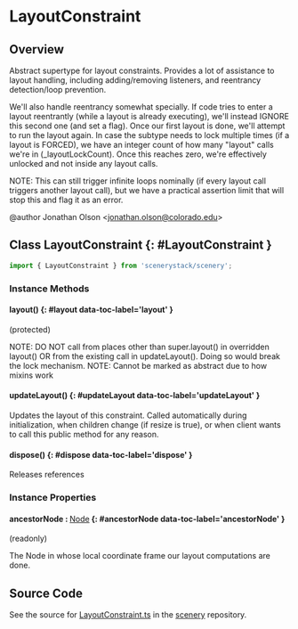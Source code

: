 # LayoutConstraint

## Overview

Abstract supertype for layout constraints. Provides a lot of assistance to layout handling, including adding/removing
listeners, and reentrancy detection/loop prevention.

We'll also handle reentrancy somewhat specially. If code tries to enter a layout reentrantly (while a layout is
already executing), we'll instead IGNORE this second one (and set a flag). Once our first layout is done, we'll
attempt to run the layout again. In case the subtype needs to lock multiple times (if a layout is FORCED), we have
an integer count of how many "layout" calls we're in (_layoutLockCount). Once this reaches zero, we're effectively
unlocked and not inside any layout calls.

NOTE: This can still trigger infinite loops nominally (if every layout call triggers another layout call), but we
have a practical assertion limit that will stop this and flag it as an error.

@author Jonathan Olson &lt;jonathan.olson@colorado.edu&gt;

## Class LayoutConstraint {: #LayoutConstraint }


```js
import { LayoutConstraint } from 'scenerystack/scenery';
```
### Instance Methods

#### layout() {: #layout data-toc-label='layout' }

(protected)

NOTE: DO NOT call from places other than super.layout() in overridden layout() OR from the existing call in
      updateLayout(). Doing so would break the lock mechanism.
NOTE: Cannot be marked as abstract due to how mixins work

#### updateLayout() {: #updateLayout data-toc-label='updateLayout' }

Updates the layout of this constraint. Called automatically during initialization, when children change (if
resize is true), or when client wants to call this public method for any reason.

#### dispose() {: #dispose data-toc-label='dispose' }

Releases references

### Instance Properties

#### ancestorNode : <span style="font-weight: 400;">[Node](../scenery/Node.md)</span> {: #ancestorNode data-toc-label='ancestorNode' }

(readonly)

The Node in whose local coordinate frame our layout computations are done.



## Source Code

See the source for [LayoutConstraint.ts](https://github.com/phetsims/scenery/blob/main/js/layout/constraints/LayoutConstraint.ts) in the [scenery](https://github.com/phetsims/scenery) repository.
